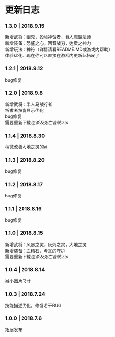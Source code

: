 # 更新日志
### 1.3.0 | 2018.9.15

新增武将：幽鬼，殁境神蚀者，食人魔魔法师  
新增装备：恐鳌之心，回音战刃，达贡之神力  
新增玩法：神符（详情请看README.MD或游戏内帮助）  
体验优化，现在你可以直接在游戏内更新此拓展了  

### 1.2.1 | 2018.9.12

bug修复  

### 1.2.0 | 2018.9.8

新增武将：半人马战行者  
祈求者技能显示优化  
bug修复  
需要重新下载*连杀及死亡音效.zip*

### 1.1.4 | 2018.8.30

稍微改善大地之灵的ai

### 1.1.3 | 2018.8.20

bug修复

### 1.1.2 | 2018.8.17

bug修复

### 1.1.1 | 2018.8.16

bug修复

### 1.1.0 | 2018.8.15

新增武将：风暴之灵，灰烬之灵，大地之灵  
新增装备：血精石，希瓦的守护  
需要重新下载*连杀及死亡音效.zip*

### 1.0.4 | 2018.8.14

减小图片尺寸

### 1.0.3 | 2018.7.24

技能描述优化，修复若干BUG

### 1.0.0 | 2018.7.6

拓展发布
